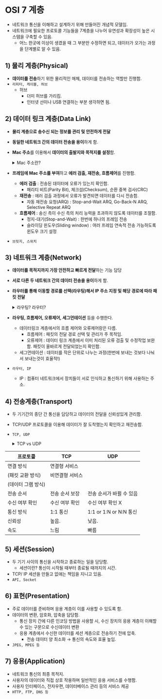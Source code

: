 # OSI 7 계층


- 네트워크 통신을 이해하고 설계하기 위해 만들어진 개념적 모델임.
- 네트워크에 필요한 프로토콜 기능들을 7계층을 나누어 유연성과 확장성이 높은 시스템을 구축할 수 있음.
  - 어느 한곳에 이상이 생겼을 때 그 부분만 수정하면 되고, 데이터가 오가는 과정을 단계별로 알 수 있음.

## 1) 물리 계층(Physical)

- **데이터를 전송**하기 위한 물리적인 매체, 데이터를 전송하는 역할만 진행함.
- `리피터, 케이블, 허브`
    - 허브
        - 더미 허브를 가리킴.
        - 인터넷 선이나 USB 연결하는 부분 생각하면 됨.

## 2) 데이터 링크 계층(Data Link)

- **물리 계층으로 송수신 되는 정보를 관리 및 안전하게 전달**
- **동일한 네트워크 간의 데이터 전송을 용이**하게 함.
- **Mac 주소**를 이용해서 **데이터의 출발지와 목적지를 설정**함.
  <details>
    <summary>Mac 주소란?</summary>
    <div markdown="1">
    
        - 네트워크에 붙는 각 장비들은 48 bit의 주소를 갖게 됨. 이 주소는 컴퓨터의 하드웨어의랜카드 또는 네트워크 장비에 이미 고정되어 있는 주소이고 유일한 주소임. 이 주소가 바로 Mac 주소임.
  </details>

- **프레임에 Mac 주소를 부여**하고 **에러 검출, 재전송, 흐름제어**를 진행함.
    - **에러 검출** : 전송된 데이터에 오류가 있는지 확인함.
        - 패리티 비트(Parity Bit), 체크섬(Checksum), 순환 중복 검사(CRC)
    - **재전송** : 에러 검출 과정에서 오류가 발견되면 데이터를 다시 전송함.
        - 자동 재전송 요청(ARQ) : Stop-and-Wait ARQ, Go-Back-N ARQ, Selective Repeat ARQ
    - **흐름제어** : 송신 측이 수신 측의 처리 능력을 초과하지 않도록 데이터를 조절함.
        - 정지-대기(Stop-and-Wait) : 한번에 하나의 프레임 전송
        - 슬라이딩 윈도우(Sliding window) : 여러 프레임 연속적 전송 가능하도록 윈도우 크기 설정
- `브릿지, 스위치`

## 3) 네트워크 계층(Network)

- **데이터를 목적지까지 가장 안전하고 빠르게 전달**하는 기능 담당
- **서로 다른 두 네트워크 간의 데이터 전송을 용이**하게 함.
- **라우터를 통해 이동할 경로를 선택(라우팅)해서 IP 주소 지정 및 해당 경로에 따라 패킷 전달**
    <details>
    <summary>라우팅? 라우터?</summary>
    <div markdown="1">
    
        1) 라우팅
        - 네트워크 내에서 데이터 패킷을 목적지까지 전달하는 과정.
        - 데이터가 표적에 도달하기 위한 최상의 물리적 경로를 찾는 것.
        
        2) 라우터
        - 서로 다른 네트워크를 연결해주는 장치.
        - 데이터 패킷 전달, 네트워크 연결, 트래픽 관리등의 역할을 하는 네트워크 계층에서 사용하는 네트워크 장비.
    </details>
        

- **라우팅, 흐름제어, 오류제어, 세그먼테이션** 등을 수행한다.
    - 데이터링크 계층에서의 흐름 제어와 오류제어랑은 다름.
        - 흐름제어 : 패킷의 전달 경로 선택 및 관리가 주 목적임.
        - 오류제어 : 데이터 링크 계층에서 이미 처리된 오류 검출 및 수정작업 보완함. 패킷이 올바르게 전달되었는지 확인함.
    - 세그먼테이션 : 데이터를 작은 단위로 나누는 과정(한번에 보내는 것보다 나눠서 보내는것이 효율적!)
- `라우터, IP`
    - IP : 컴퓨터 네트워크에서 장치들이 서로 인식하고 통신하기 위해 사용하는 주소.

## 4) 전송계층(Transport)

- 두 기기간의 종단 간 통신을 담당하고 데이터의 전달을 신뢰성있게 관리함.
- TCP/UDP 프로토콜을 이용해 데이터가 잘 도착했는지 확인하고 재전송함.
- `TCP, UDP`
    <details>
    <summary>TCP vs UDP</summary>
    <div markdown="1">

      TCP : 연결형 서비스로 신뢰성을 보장한다. 연속성보다는 신뢰성 있는 전송이 중요할때 사용한다. ex) 파일 전송

      UDP :  비연결형 서비스로 신뢰성 보장 낮음. 정보를 주고받을 때 정보를 보내거나 받는다는 신호 절차를 거치지 않기 때문에 속도가 빠르다. 그러므로 신뢰성 보다는 연속성이 중요한 서비스에 사용한다. ex) 실시간 서비스

    </details>

| 프로토콜 | TCP | UDP |
| --- | --- | --- |
| 연결 방식 | 연결형 서비스
(패킷 교환 방식)  | 비연결형 서비스
(데이터 그램 방식) |
| 전송 순서 | 전송 순서 보장 | 전송 순서가 바뀔 수 있음 |
| 수신 여부 확인 | 수신 여부 확인 | 수신 여부 확인 X |
| 통신 방식 | 1:1 통신 | 1:1 or 1:N or N:N 통신 |
| 신뢰성 | 높음. | 낮음. |
| 속도 | 느림 | 빠름 |    


        

## 5) 세션(Session)

- 두 기기 사이의 통신을 시작하고 종료하는 일을 담당함.
    - 세션이란? 통신이 시작될 때부터 종료될 때까지의 시간.
- TCP/ IP 세션을 만들고 없애는 책임을 지니고 있음.
- `API, Socket`

## 6) 표현(Presentation)

- 주로 데이터를 준비하며 응용 계층이 이를 사용할 수 있도록 함.
- 데이터의 변환, 암호화, 압축을 담당함.
    - 통신 장치 간에 다른 인코딩 방법을 사용할 시, 수신 장치의 응용 계층이 이해할 수 있는 구문으로 수신데이터 변환
    - 응용 계층에서 수신한 데이터를 세션 계층으로 전송하기 전에 압축.
        - 전송 데이터 양 최소화 → 통신의 속도와 효율 높임.
- `JPEG, MPEG 등`

## 7) 응용(Application)

- 네트워크 통신의 최종 목적지.
- 사용자의 데이터와 직접 상호 작용하며 일반적인 응용 서비스를 수행함.
- 사용자 인터페이스, 전자우편, 데이터베이스 관리 등의 서비스 제공
- `HTTP, FTP, DNS 등`